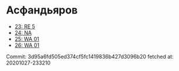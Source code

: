 # Асфандьяров
- [23: RE 5](23.md)
- [24: NA](24.md)
- [25: WA 01](25.md)
- [26: WA 01](26.md)

Commit: 3d95a6fd505ed374cf5fc1419836b427d3096b20
 fetched at: 20201027-233210
